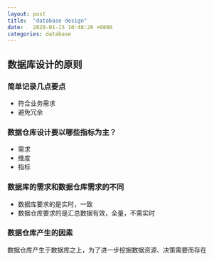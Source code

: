 ```yaml
---
layout: post
title:  "database design"
date:   2020-01-15 10:48:26 +0800
categories: database
---
```


## 数据库设计的原则

### 简单记录几点要点
* 符合业务需求
* 避免冗余

### 数据仓库设计要以哪些指标为主？
* 需求
* 维度
* 指标

### 数据库的需求和数据仓库需求的不同
* 数据库要求的是实时，一致
* 数据仓库要求的是汇总数据有效，全量，不需实时

### 数据仓库产生的因素
数据仓库产生于数据库之上，为了进一步挖掘数据资源、决策需要而存在
